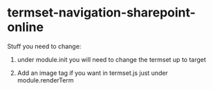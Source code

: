 # termset-navigation-sharepoint-online

Stuff you need to change:

1) under module.init you will need to change the termset up to target

2) Add an image tag if you want in termset.js just under module.renderTerm 